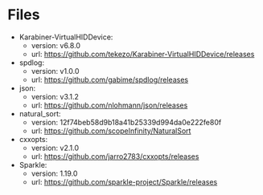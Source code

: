 # Files

* Karabiner-VirtualHIDDevice:
  * version: v6.8.0
  * url: <https://github.com/tekezo/Karabiner-VirtualHIDDevice/releases>
* spdlog:
  * version: v1.0.0
  * url: <https://github.com/gabime/spdlog/releases>
* json:
  * version: v3.1.2
  * url: <https://github.com/nlohmann/json/releases>
* natural_sort:
  * version: 12f74beb58d9b18a41b25339d994da0e222fe80f
  * url: <https://github.com/scopeInfinity/NaturalSort>
* cxxopts:
  * version: v2.1.0
  * url: <https://github.com/jarro2783/cxxopts/releases>
* Sparkle:
  * version: 1.19.0
  * url: <https://github.com/sparkle-project/Sparkle/releases>
